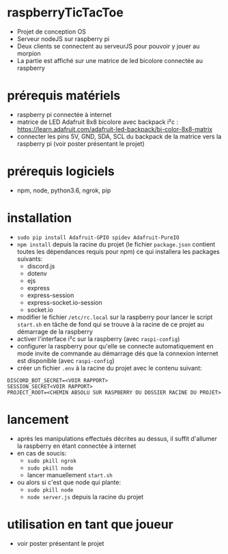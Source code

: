 # raspberryTicTacToe
- Projet de conception OS
- Serveur nodeJS sur raspberry pi
- Deux clients se connectent au serveurJS pour pouvoir y jouer au morpion
- La partie est affiché sur une matrice de led bicolore connectée au raspberry

# prérequis matériels
- raspberry pi connectée à internet
- matrice de LED Adafruit 8x8 bicolore avec backpack i²c : https://learn.adafruit.com/adafruit-led-backpack/bi-color-8x8-matrix
- connecter les pins 5V, GND, SDA, SCL du backpack de la matrice vers la raspberry pi (voir poster présentant le projet)

# prérequis logiciels
- npm, node, python3.6, ngrok, pip

# installation
- `sudo pip install Adafruit-GPIO spidev Adafruit-PureIO`
- `npm install` depuis la racine du projet (le fichier `package.json` contient toutes les dépendances requis pour npm) ce qui installera les packages suivants:
    - discord.js
    - dotenv
    - ejs
    - express
    - express-session
    - express-socket.io-session
    - socket.io
- modifier le fichier `/etc/rc.local` sur la raspberry pour lancer le script `start.sh` en tâche de fond qui se trouve à la racine de ce projet au démarrage de la raspberry
- activer l'interface i²c sur la raspberry (avec `raspi-config`)
- configurer la raspberry pour qu'elle se connecte automatiquement en mode invite de commande au démarrage dés que la connexion internet est disponible (avec `raspi-config`)
- créer un fichier `.env` à la racine du projet avec le contenu suivant:

```
DISCORD_BOT_SECRET=<VOIR RAPPORT>
SESSION_SECRET<VOIR RAPPORT>
PROJECT_ROOT=<CHEMIN ABSOLU SUR RASPBERRY DU DOSSIER RACINE DU PROJET>
```

# lancement
- après les manipulations effectués décrites au dessus, il suffit d'allumer la raspberry en étant connectée à internet
- en cas de soucis:
    - `sudo pkill ngrok`
    - `sudo pkill node`
    - lancer manuellement `start.sh`
- ou alors si c'est que node qui plante:
    - `sudo pkill node`
    - `node server.js` depuis la racine du projet

# utilisation en tant que joueur
- voir poster présentant le projet